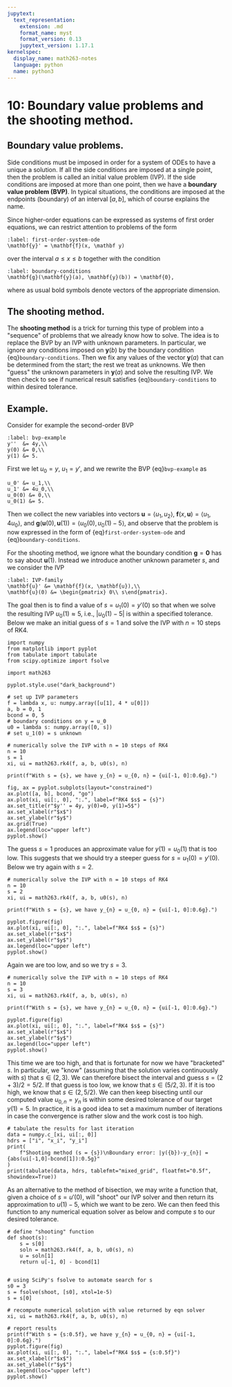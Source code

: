 ```yaml
---
jupytext:
  text_representation:
    extension: .md
    format_name: myst
    format_version: 0.13
    jupytext_version: 1.17.1
kernelspec:
  display_name: math263-notes
  language: python
  name: python3
---
```


# 10: Boundary value problems and the shooting method.

## Boundary value problems.

Side conditions must be imposed in order for a system of ODEs to have a unique a solution.  If all the side conditions are imposed at a single point, then the problem is called an initial value problem (IVP).  If the side conditions are imposed at more than one point, then we have a **boundary value problem (BVP)**.  In typical situations, the conditions are imposed at the endpoints (boundary) of an interval $[a,b]$, which of course explains the name.  

Since higher-order equations can be expressed as systems of first order equations, we can restrict attention to problems of the form
```{math}
:label: first-order-system-ode
\mathbf{y}' = \mathbf{f}(x, \mathbf y)
```
over the interval $a\le x\le b$ together with the condition
```{math}
:label: boundary-conditions
\mathbf{g}(\mathbf{y}(a), \mathbf{y}(b)) = \mathbf{0},
```
where as usual bold symbols denote vectors of the appropriate dimension.

## The shooting method.

The **shooting method** is a trick for turning this type of problem into a "sequence" of problems that we already know how to solve.  The idea is to replace the BVP by an IVP with unknown parameters.  In particular, we ignore any conditions imposed on $\mathbf{y}(b)$ by the boundary condition {eq}`boundary-conditions`.  Then we fix any values of the vector $\mathbf{y}(a)$ that can be determined from the start; the rest we treat as unknowns.  We then "guess" the unknown parameters in $\mathbf{y}(a)$ and solve the resulting IVP.  We then check to see if numerical result satisfies {eq}`boundary-conditions` to within desired tolerance.

## Example.

Consider for example the second-order BVP
```{math}
:label: bvp-example
y''  &= 4y,\\
y(0) &= 0,\\
y(1) &= 5.
```
First we let $u_0 = y$, $u_1 = y'$, and we rewrite the BVP {eq}`bvp-example` as
```{math}
u_0' &= u_1,\\
u_1' &= 4u_0,\\
u_0(0) &= 0,\\
u_0(1) &= 5.
```
Then we collect the new variables into vectors $\mathbf u = \langle u_1, u_2\rangle$, $\mathbf{f}(x, \mathbf u) = \langle u_1, 4u_0\rangle$, and $\mathbf{g}(\mathbf{u}(0), \mathbf{u}(1)) = \langle u_0(0), u_0(1)-5\rangle$, and observe that the problem is now expressed in the form of {eq}`first-order-system-ode` and {eq}`boundary-conditions`.

For the shooting method, we ignore what the boundary condition $\mathbf{g} = \mathbf 0$ has to say about $\mathbf u(1)$.  Instead we introduce another unknown parameter $s$, and we consider the IVP
```{math}
:label: IVP-family
\mathbf{u}' &= \mathbf{f}(x, \mathbf{u}),\\
\mathbf{u}(0) &= \begin{pmatrix} 0\\ s\end{pmatrix}.
```
The goal then is to find a value of $s = u_1(0) = y'(0)$ so that when we solve the resulting IVP $u_0(1)\approx 5$, i.e., $|u_0(1) - 5|$ is within a specified tolerance.  Below we make an initial guess of $s = 1$ and solve the IVP with $n = 10$ steps of RK4.

```{code-cell}
import numpy
from matplotlib import pyplot
from tabulate import tabulate
from scipy.optimize import fsolve

import math263

pyplot.style.use("dark_background")

# set up IVP parameters
f = lambda x, u: numpy.array([u[1], 4 * u[0]])
a, b = 0, 1
bcond = 0, 5
# boundary conditions on y = u_0
u0 = lambda s: numpy.array([0, s])
# set u_1(0) = s unknown

# numerically solve the IVP with n = 10 steps of RK4
n = 10
s = 1
xi, ui = math263.rk4(f, a, b, u0(s), n)

print(f"With s = {s}, we have y_{n} = u_{0, n} = {ui[-1, 0]:0.6g}.")

fig, ax = pyplot.subplots(layout="constrained")
ax.plot([a, b], bcond, "go")
ax.plot(xi, ui[:, 0], ":.", label=f"RK4 $s$ = {s}")
ax.set_title(r"$y'' = 4y, y(0)=0, y(1)=5$")
ax.set_xlabel(r"$x$")
ax.set_ylabel(r"$y$")
ax.grid(True)
ax.legend(loc="upper left")
pyplot.show()
```

The guess $s=1$ produces an approximate value for $y(1) = u_0(1)$ that is too low.  This suggests that we should try a steeper guess for $s = u_1(0) = y'(0)$.  Below we try again with $s=2$.

```{code-cell}
# numerically solve the IVP with n = 10 steps of RK4
n = 10
s = 2
xi, ui = math263.rk4(f, a, b, u0(s), n)

print(f"With s = {s}, we have y_{n} = u_{0, n} = {ui[-1, 0]:0.6g}.")

pyplot.figure(fig)
ax.plot(xi, ui[:, 0], ":.", label=f"RK4 $s$ = {s}")
ax.set_xlabel(r"$x$")
ax.set_ylabel(r"$y$")
ax.legend(loc="upper left")
pyplot.show()
```

Again we are too low, and so we try $s=3$.

```{code-cell}
# numerically solve the IVP with n = 10 steps of RK4
n = 10
s = 3
xi, ui = math263.rk4(f, a, b, u0(s), n)

print(f"With s = {s}, we have y_{n} = u_{0, n} = {ui[-1, 0]:0.6g}.")

pyplot.figure(fig)
ax.plot(xi, ui[:, 0], ":.", label=f"RK4 $s$ = {s}")
ax.set_xlabel(r"$x$")
ax.set_ylabel(r"$y$")
ax.legend(loc="upper left")
pyplot.show()
```

This time we are too high, and that is fortunate for now we have "bracketed" $s$.  In particular, we "know" (assuming that the solution varies continuously with $s$) that $s\in (2,3)$.  We can therefore bisect the interval and guess $s=(2+3)/2=5/2$.  If that guess is too low, we know that $s\in(5/2, 3)$.  If it is too high, we know that $s\in (2, 5/2)$.  We can then keep bisecting until our computed value $u_{0,n} = y_n$ is within some desired tolerance of our target $y(1)=5$.  In practice, it is a good idea to set a maximum number of iterations in case the convergence is rather slow and the work cost is too high.

```{code-cell}
# tabulate the results for last iteration
data = numpy.c_[xi, ui[:, 0]]
hdrs = ["i", "x_i", "y_i"]
print(
    f"Shooting method (s = {s})\nBoundary error: |y({b})-y_{n}| = {abs(ui[-1,0]-bcond[1]):0.5g}"
)
print(tabulate(data, hdrs, tablefmt="mixed_grid", floatfmt="0.5f", showindex=True))
```

As an alternative to the method of bisection, we may write a function that, given a choice of $s = u'(0)$, will "shoot" our IVP solver and then return its approximation to $u(1)-5$, which we want to be zero.
We can then feed this function to any numerical equation solver as below and compute $s$ to our desired tolerance.

```{code-cell}
# define "shooting" function
def shoot(s):
    s = s[0]
    soln = math263.rk4(f, a, b, u0(s), n)
    u = soln[1]
    return u[-1, 0] - bcond[1]


# using SciPy's fsolve to automate search for s
s0 = 3
s = fsolve(shoot, [s0], xtol=1e-5)
s = s[0]

# recompute numerical solution with value returned by eqn solver
xi, ui = math263.rk4(f, a, b, u0(s), n)

# report results
print(f"With s = {s:0.5f}, we have y_{n} = u_{0, n} = {ui[-1, 0]:0.6g}.")
pyplot.figure(fig)
ax.plot(xi, ui[:, 0], ":.", label=f"RK4 $s$ = {s:0.5f}")
ax.set_xlabel(r"$x$")
ax.set_ylabel(r"$y$")
ax.legend(loc="upper left")
pyplot.show()
```
